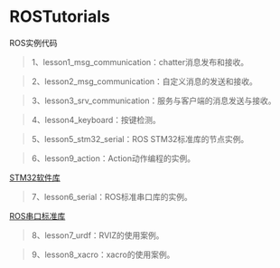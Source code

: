 # ROSTutorials
ROS实例代码

> 1、lesson1_msg_communication：chatter消息发布和接收。

> 2、lesson2_msg_communication：自定义消息的发送和接收。

> 3、lesson3_srv_communication：服务与客户端的消息发送与接收。

> 4、lesson4_keyboard：按键检测。

> 5、lesson5_stm32_serial：ROS STM32标准库的节点实例。

> 6、lesson9_action：Action动作编程的实例。

[STM32软件库](https://github.com/yoneken/rosserial_stm32)

> 7、lesson6_serial：ROS标准串口库的实例。

[ROS串口标准库](https://github.com/wjwwood/serial)

> 8、lesson7_urdf：RVIZ的使用案例。

> 9、lesson8_xacro：xacro的使用案例。